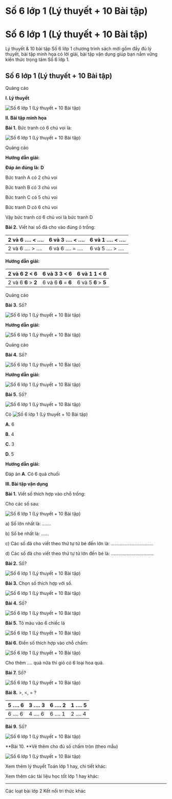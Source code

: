 # Số 6 lớp 1 (Lý thuyết + 10 Bài tập)

# Số 6 lớp 1 (Lý thuyết + 10 Bài tập)

Lý thuyết & 10 bài tập Số 6 lớp 1 chương trình sách mới gồm đầy đủ lý thuyết, bài tập minh họa có lời giải, bài tập vận dụng giúp bạn nắm vững kiến thức trọng tâm Số 6 lớp 1.

## Số 6 lớp 1 (Lý thuyết + 10 Bài tập)

Quảng cáo

**I. Lý thuyết**

![Số 6 lớp 1 \(Lý thuyết + 10 Bài tập\)](https://www.vietjack.com/toan-1-ket-noi/images/ly-thuyet-so-6.PNG)

**II. Bài tập minh họa**

**Bài 1.** Bức tranh có 6 chú voi là:

![Số 6 lớp 1 \(Lý thuyết + 10 Bài tập\)](https://www.vietjack.com/toan-1-ket-noi/images/ly-thuyet-so-6-1.PNG)

Quảng cáo

**Hướng dẫn giải:**

**Đáp án đúng là:** **D**

Bức tranh A có 2 chú voi

Bức tranh B có 3 chú voi

Bức tranh C có 5 chú voi

Bức tranh D có 6 chú voi

Vậy bức tranh có 6 chú voi là bức tranh D

**Bài 2.** Viết hai số đã cho vào đúng ô trống:

2 và 6 …. < …. |  6 và 3 …. < …. |  6 và 1 …. < ….  
---|---|---  
2 và 6 …. > …. |  6 và 6 …. = …. |  6 và 5 …. > ….  
  
**Hướng dẫn giải:**

2 và 6 **2** < **6** |  6 và 3 **3** < **6** |  6 và 1 **1** < **6**  
---|---|---  
2 và 6 **6** > **2** |  6 và 6 **6** = **6** |  6 và 5 **6** > **5**  
  
Quảng cáo

**Bài 3.** Số?

![Số 6 lớp 1 \(Lý thuyết + 10 Bài tập\)](https://www.vietjack.com/toan-1-ket-noi/images/ly-thuyet-so-6-2.PNG)

**Hướng dẫn giải:**

![Số 6 lớp 1 \(Lý thuyết + 10 Bài tập\)](https://www.vietjack.com/toan-1-ket-noi/images/ly-thuyet-so-6-3.PNG)

Quảng cáo

**Bài 4.** Số?

![Số 6 lớp 1 \(Lý thuyết + 10 Bài tập\)](https://www.vietjack.com/toan-1-ket-noi/images/ly-thuyet-so-6-4.PNG)

**Hướng dẫn giải:**

![Số 6 lớp 1 \(Lý thuyết + 10 Bài tập\)](https://www.vietjack.com/toan-1-ket-noi/images/ly-thuyet-so-6-5.PNG)

**Bài 5.** Số?

![Số 6 lớp 1 \(Lý thuyết + 10 Bài tập\)](https://www.vietjack.com/toan-1-ket-noi/images/ly-thuyet-so-6-6.PNG)

Có ![Số 6 lớp 1 \(Lý thuyết + 10 Bài tập\)](https://www.vietjack.com/toan-1-ket-noi/images/ly-thuyet-so-6-7.PNG)

**A.** 6

**B.** 4

**C.** 3

**D.** 5

**Hướng dẫn giải:**

Đáp án **A**. Có 6 quả chuối

**III. Bài tập vận dụng**

**Bài 1.** Viết số thích hợp vào chỗ trống:

Cho các số sau:

![Số 6 lớp 1 \(Lý thuyết + 10 Bài tập\)](https://www.vietjack.com/toan-1-ket-noi/images/ly-thuyet-so-6-8.PNG)

a) Số lớn nhất là: ……. 

b) Số bé nhất là: …… 

c) Các số đã cho viết theo thứ tự từ bé đến lớn là: ….………………………..

d) Các số đã cho viết theo thứ tự từ lớn đến bé là: ….………………………..

**Bài 2.** Số?

![Số 6 lớp 1 \(Lý thuyết + 10 Bài tập\)](https://www.vietjack.com/toan-1-ket-noi/images/ly-thuyet-so-6-9.PNG)

**Bài 3.** Chọn số thích hợp với số.

![Số 6 lớp 1 \(Lý thuyết + 10 Bài tập\)](https://www.vietjack.com/toan-1-ket-noi/images/ly-thuyet-so-6-10.PNG)

**Bài 4.** Số?

![Số 6 lớp 1 \(Lý thuyết + 10 Bài tập\)](https://www.vietjack.com/toan-1-ket-noi/images/ly-thuyet-so-6-11.PNG)

**Bài 5.** Tô màu vào 6 chiếc lá

![Số 6 lớp 1 \(Lý thuyết + 10 Bài tập\)](https://www.vietjack.com/toan-1-ket-noi/images/ly-thuyet-so-6-12.PNG)

**Bài 6.** Điền số thích hợp vào chỗ chấm:

![Số 6 lớp 1 \(Lý thuyết + 10 Bài tập\)](https://www.vietjack.com/toan-1-ket-noi/images/ly-thuyet-so-6-13.PNG)

Cho thêm …. quả nữa thì giỏ có 6 loại hoa quả.

**Bài 7.** Số?

![Số 6 lớp 1 \(Lý thuyết + 10 Bài tập\)](https://www.vietjack.com/toan-1-ket-noi/images/ly-thuyet-so-6-14.PNG)

**Bài 8.** >, <, = ?

5 …. 6 |  3 …. 3 |  6 …. 2 |  1 …. 5  
---|---|---|---  
6 …. 6 |  4 …. 6 |  6 …. 1 |  2 …. 4  
  
**Bài 9.** Số?

![Số 6 lớp 1 \(Lý thuyết + 10 Bài tập\)](https://www.vietjack.com/toan-1-ket-noi/images/ly-thuyet-so-6-15.PNG)

**Bài 10. **Vẽ thêm cho đủ số chấm tròn (theo mẫu)

![Số 6 lớp 1 \(Lý thuyết + 10 Bài tập\)](https://www.vietjack.com/toan-1-ket-noi/images/ly-thuyet-so-6-16.PNG)

Xem thêm lý thuyết Toán lớp 1 hay, chi tiết khác:

Xem thêm các tài liệu học tốt lớp 1 hay khác:

* * *

Các loạt bài lớp 2 Kết nối tri thức khác
